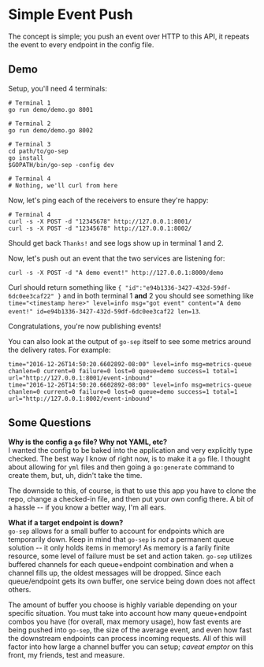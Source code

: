 # Simple Event Push

The concept is simple; you push an event over HTTP to this API, it repeats the event to every endpoint in the config file.

## Demo

Setup, you'll need 4 terminals:

```
# Terminal 1
go run demo/demo.go 8001

# Terminal 2
go run demo/demo.go 8002

# Terminal 3
cd path/to/go-sep
go install
$GOPATH/bin/go-sep -config dev

# Terminal 4
# Nothing, we'll curl from here
```

Now, let's ping each of the receivers to ensure they're happy:

```
# Terminal 4
curl -s -X POST -d "12345678" http://127.0.0.1:8001/
curl -s -X POST -d "12345678" http://127.0.0.1:8002/
```

Should get back `Thanks!` and see logs show up in terminal 1 and 2.

Now, let's push out an event that the two services are listening for:

```
curl -s -X POST -d "A demo event!" http://127.0.0.1:8000/demo
```

Curl should return something like `{ "id":"e94b1336-3427-432d-59df-6dc0ee3caf22" }` and in both terminal 1 **and** 2 you should see something like `time="<timestamp here>" level=info msg="got event" content="A demo event!" id=e94b1336-3427-432d-59df-6dc0ee3caf22 len=13`.

Congratulations, you're now publishing events!

You can also look at the output of `go-sep` itself to see some metrics around the delivery rates. For example:

```
time="2016-12-26T14:50:20.6602892-08:00" level=info msg=metrics-queue chanlen=0 current=0 failure=0 lost=0 queue=demo success=1 total=1 url="http://127.0.0.1:8001/event-inbound"
time="2016-12-26T14:50:20.6602892-08:00" level=info msg=metrics-queue chanlen=0 current=0 failure=0 lost=0 queue=demo success=1 total=1 url="http://127.0.0.1:8002/event-inbound"
```

## Some Questions

**Why is the config a `go` file? Why not YAML, etc?**  
I wanted the config to be baked into the application and very explicitly type checked. The best way I know of right now, is to make it a `go` file. I thought about allowing for `yml` files and then going a `go:generate` command to create them, but, uh, didn't take the time.

The downside to this, of course, is that to use this app you have to clone the repo, change a checked-in file, and then put your own config there. A bit of a hassle -- if you know a better way, I'm all ears.

**What if a target endpoint is down?**  
`go-sep` allows for a small buffer to account for endpoints which are temporarily down. Keep in mind that `go-sep` is _not_ a permanent queue solution -- it only holds items in memory! As memory is a farily finite resource, some level of failure must be set and action taken. `go-sep` utilizes buffered channels for each queue+endpoint combination and when a channel fills up, the oldest messages will be dropped. Since each queue/endpoint gets its own buffer, one service being down does not affect others.

The amount of buffer you choose is highly variable depending on your specific situation. You must take into account how many queue+endpoint combos you have (for overall, max memory usage), how fast events are being pushed into `go-sep`, the size of the average event, and even how fast the downstream endpoints can process incoming requests. All of this will factor into how large a channel buffer you can setup; _caveat emptor_ on this front, my friends, test and measure.

